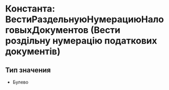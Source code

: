 ﻿# Константа: ВестиРаздельнуюНумерациюНалоговыхДокументов (Вести роздільну нумерацію податкових документів)

## Тип значения

- Булево

